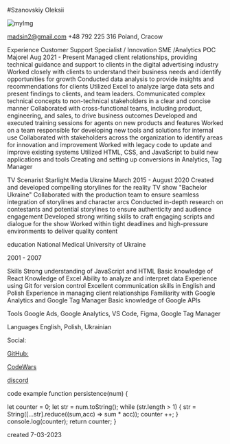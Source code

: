 

#Szanovskiy Oleksii

![myImg](https://encrypted-tbn0.gstatic.com/images?q=tbn:ANd9GcSP75N0-5RmqO7lo0gt_knJi-VPkPp2Rsg52Q&usqp=CAU)

madsin2@gmail.com
+48 792 225 316
Poland, Cracow


Experience
Customer Support Specialist / Innovation SME /Analytics POC
Majorel
Aug 2021 - Present
Managed client relationships, providing technical guidance and support to clients in the digital advertising industry
Worked closely with clients to understand their business needs and identify opportunities for growth
Conducted data analysis to provide insights and recommendations for clients
Utilized Excel to analyze large data sets and present findings to clients, and team leaders.
Communicated complex technical concepts to non-technical stakeholders in a clear and concise manner
Collaborated with cross-functional teams, including product, engineering, and sales, to drive business outcomes
Developed and executed training sessions for agents on new products and features
Worked on a team responsible for developing new tools and solutions for internal use
Collaborated with stakeholders across the organization to identify areas for innovation and improvement
Worked with legacy code to update and improve existing systems
Utilized HTML, CSS, and JavaScript to build new applications and tools
Creating and setting up conversions in Analytics, Tag Manager

TV Scenarist
Starlight Media Ukraine
March 2015 - August 2020
Created and developed compelling storylines for the reality TV show "Bachelor Ukraine"
Collaborated with the production team to ensure seamless integration of storylines and character arcs
Conducted in-depth research on contestants and potential storylines to ensure authenticity and audience engagement
Developed strong writing skills to craft engaging scripts and dialogue for the show
Worked within tight deadlines and high-pressure environments to deliver quality content

education
National Medical University of Ukraine

2001 - 2007 

Skills
Strong understanding of JavaScript and HTML
Basic knowledge of React
Knowledge of Excel
Ability to analyze and interpret data
Experience using Git for version control
Excellent communication skills in English and Polish
Experience in managing client relationships
Familiarity with Google Analytics and Google Tag Manager
Basic knowledge of Google APIs

Tools
Google Ads, Google Analytics, VS Code, Figma, Google Tag Manager

Languages
English,
Polish,
Ukrainian


Social:


[GitHub:](https://github.com/1szanowski)

[CodeWars](https://www.codewars.com/users/AlexFr)

[discord](Alex_doctor_1szanowski#2363)

code example
function persistence(num) {
 
   let counter = 0;
    let str = num.toString();
    while (str.length > 1) {
        str = String([...str].reduce((sum,acc) => sum * acc));
        counter ++;
    }
    console.log(counter);
  return counter;
}

created 7-03-2023

